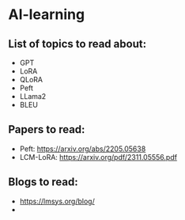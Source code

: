 # AI-learning

## List of topics to read about:    
- GPT
- LoRA
- QLoRA
- Peft
- LLama2
- BLEU


## Papers to read:
- Peft: https://arxiv.org/abs/2205.05638
- LCM-LoRA: https://arxiv.org/pdf/2311.05556.pdf



## Blogs to read:
 - https://lmsys.org/blog/
 - 